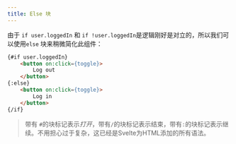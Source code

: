 ```yaml
---
title: Else 块
---
```


由于 `if user.loggedIn` 和 `if !user.loggedIn`是逻辑刚好是对立的，所以我们可以使用`else` 块来稍微简化此组件：

```html
{#if user.loggedIn}
	<button on:click={toggle}>
		Log out
	</button>
{:else}
	<button on:click={toggle}>
		Log in
	</button>
{/if}
```

> 带有 `#`的块标记表示*打开*，带有`/`的块标记表示结束，带有`:`的块标记表示继续。不用担心过于复杂，这已经是Svelte为HTML添加的所有语法。